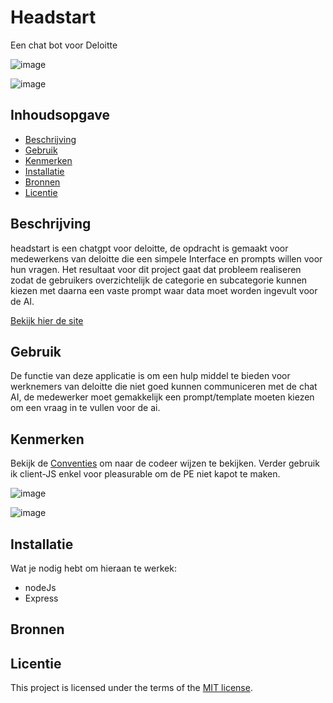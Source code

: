 # Headstart
Een chat bot voor Deloitte

![image](https://github.com/Seijno/proof-of-concept/assets/104066080/733f12b7-372e-48c6-810a-037a205bf4b4)

![image](https://github.com/Seijno/proof-of-concept/assets/104066080/4e5e33bc-3b33-45e8-b868-dfc47430a23d)


## Inhoudsopgave

  * [Beschrijving](#beschrijving)
  * [Gebruik](#gebruik)
  * [Kenmerken](#kenmerken)
  * [Installatie](#installatie)
  * [Bronnen](#bronnen)
  * [Licentie](#licentie)

## Beschrijving
headstart is een chatgpt voor deloitte, de opdracht is gemaakt voor medewerkens van deloitte die een simpele Interface en prompts willen voor hun vragen. Het resultaat voor dit project gaat dat probleem realiseren zodat de gebruikers overzichtelijk de categorie en subcategorie kunnen kiezen met daarna een vaste prompt waar data moet worden ingevult voor de AI.

[Bekijk hier de site](proof-of-concept-d7t6.onrender.com)
<!-- Voeg een link toe naar Github Pages 🌐-->

## Gebruik
<!-- Bij Gebruik staat de user story, hoe het werkt en wat je er mee kan. -->
De functie van deze applicatie is om een hulp middel te bieden voor werknemers van deloitte die niet goed kunnen communiceren met de chat AI, de medewerker moet gemakkelijk een prompt/template moeten kiezen om een vraag in te vullen voor de ai.

## Kenmerken
Bekijk de [Conventies](https://github.com/Seijno/proof-of-concept/wiki/Conventies) om naar de codeer wijzen te bekijken.
Verder gebruik ik client-JS enkel voor pleasurable om de PE niet kapot te maken.

![image](https://github.com/Seijno/proof-of-concept/assets/104066080/c1dfa111-1ee6-4f37-bc50-75c8b20ea6b8)

![image](https://github.com/Seijno/proof-of-concept/assets/104066080/25c7e496-c7a0-4f9c-97f0-76babc6dec9e)


<!-- Bij Kenmerken staat welke technieken zijn gebruikt en hoe. Wat is de HTML structuur? Wat zijn de belangrijkste dingen in CSS? Wat is er met JS gedaan en hoe? Misschien heb je iets met NodeJS gedaan, of heb je een framwork of library gebruikt? -->

## Installatie

Wat je nodig hebt om hieraan te werkek:
* nodeJs
* Express

## Bronnen

## Licentie

This project is licensed under the terms of the [MIT license](./LICENSE).
